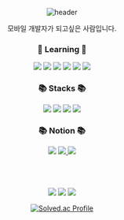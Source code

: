 <div align="center">
   
  ![header](https://capsule-render.vercel.app/api?type=rounded&color=timeGradient&text=Welcome%20to%20JeongHyeon2's%20GitHub%20👋&animation=twinkling&fontSize=40&fontAlignY=50&fontAlign=50&height=180)

   모바일 개발자가 되고싶은 사람입니다.
   <div>
     <h3>🌱 Learning 🌱</h3>
       <img src="https://img.shields.io/badge/Flutter-02569B?style=flat-square&logo=Flutter&logoColor=white"/>
        <img src="https://img.shields.io/badge/-Dart-02569B?style=flat-square&logo=dart&logoColor=white"/>
        <img src="https://img.shields.io/badge/Kotlin-7F52FF?style=flat-square&logo=kotlin&logoColor=white">
         <img src="https://img.shields.io/badge/Android-3DDC84?style=flat-square&logo=Android&logoColor=white"/>
 <img src="https://img.shields.io/badge/-NestJs-ea2845?style=flat-square&logo=nestjs&logoColor=white"/>
 <img src=https://shields.io/badge/TypeScript-3178C6?logo=TypeScript&logoColor=FFF&style=flat-square/>



   </div>
   
   <div>
      <h3>📚 Stacks 📚</h3>
      <img src="https://img.shields.io/badge/Java-007396?style=flat-square&logo=Java&logoColor=white"/>
      <img src="https://img.shields.io/badge/C++-00599C?style=flat-square&logo=cplusplus&logoColor=white"/>
      <img src="https://img.shields.io/badge/Mysql-4479A1?style=flat-square&logo=Mysql&logoColor=white"/>
      <img src="https://img.shields.io/badge/Git-F05032?style=flat-square&logo=Git&logoColor=white"/>
      
   </div>
   <div>
      <h3> 📚 Notion 📚</h3>
      <a href="https://jeonghyeon2.notion.site/Android-f9c6c28ab9374a24bbfab93abcf0f107?pvs=4">   <img src="https://img.shields.io/badge/Android-3DDC84?style=for-the-badge?logo=Android&logoColor=white"/></a>
      <a href="https://jeonghyeon2.notion.site/frontend-e63c742f52cb4da1adabf850a49a8f5d?pvs=4"> <img src="https://img.shields.io/badge/FrontEnd-7F52FF?style=for-the-badge?logo=kotlin&logoColor=white"> </a>
       <a href="https://jeonghyeon2.notion.site/8ee9514d139a4d2abe77da698094365b?pvs=4">  <img src="https://img.shields.io/badge/KUMOH42-00000?style=flat-square"/> </a>
      
   </div>
   </br>
   </br>
   </br>
   

![](http://github-profile-summary-cards.vercel.app/api/cards/profile-details?username=JeongHyeon2&theme=github)
![](http://github-profile-summary-cards.vercel.app/api/cards/most-commit-language?username=JeongHyeon2&theme=github)
![](http://github-profile-summary-cards.vercel.app/api/cards/stats?username=JeongHyeon2&theme=github)   

[![Solved.ac Profile](http://mazassumnida.wtf/api/v2/generate_badge?boj=dnrgusrla1)](https://solved.ac/dnrgusrla1/)
   

</div>


